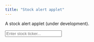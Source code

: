 ```yaml
---
title: "Stock alert applet"
---
```


A stock alert applet (under development).

<div>
	
<input onkeyup="preventDefault(); if (event.keyCode == 27) D('recryptInputb').value = '';
		else if (event.keyCode == 13) submitTicker();"
id="tickerInput" autocomplete="off" placeholder="Enter stock ticker...">
	

</div>

<script>
	
function D(string) { return document.getElementById(string);}	
	
function submitTicker() {
	console.log('https://query2.finance.yahoo.com/v7/finance/options/' + D('tickerInput').value);
	fetch("https://sandboxansyble.herokuapp.com/", 
		{headers: {'Target-URL': 'https://query2.finance.yahoo.com/v7/finance/options/' + D('tickerInput').value }}).then(function(response) {
		console.log(response);
		return response.json();
	}).then(function(data) { 
		console.log(data.optionChain.result[0].underlyingSymbol); 
	}).catch(function(error) {
		console.log(error)
	});
	
}
</script>
    
